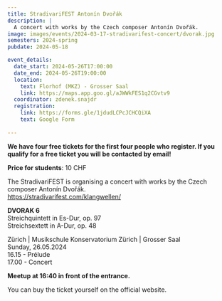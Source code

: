 ```yaml
---
title: StradivariFEST Antonín Dvořák
description: |
  A concert with works by the Czech composer Antonín Dvořák.
image: images/events/2024-03-17-stradivarifest-concert/dvorak.jpg
semesters: 2024-spring
pubdate: 2024-05-18

event_details:
  date_start: 2024-05-26T17:00:00
  date_end: 2024-05-26T19:00:00
  location:
    text: Florhof (MKZ) - Grosser Saal
    link: https://maps.app.goo.gl/aJWWkFES1q2CGvtv9
  coordinator: zdenek.snajdr
  registration:
    link: https://forms.gle/1jdudLCPcJCHCQiXA
    text: Google Form
  
---
```

**We have four free tickets for the first four people who register. If you qualify for a free ticket you will be contacted by email!**

**Price for students**: 10 CHF

The StradivariFEST is organising a concert with works by the Czech composer Antonín Dvořák.<br>
https://stradivarifest.com/klangwellen/

**DVORAK 6**<br>
Streichquintett in Es-Dur, op. 97<br>
Streichsextett in A-Dur, op. 48

Zürich | Musikschule Konservatorium Zürich | Grosser Saal<br>
Sunday, 26.05.2024<br>
16.15 - Prélude<br>
17.00 - Concert

**Meetup at 16:40 in front of the entrance.**

You can buy the ticket yourself on the official website.
